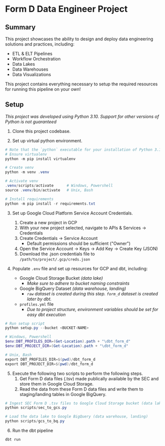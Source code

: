 # Form D Data Engineer Project
## Summary
This project showcases the ability to design and deploy data engineering solutions and practices, including:
- ETL & ELT Pipelines
- Workflow Orchestration
- Data Lakes
- Data Warehouses
- Data Visualizations

This project contains everything necessary to setup the required resources for running this pipeline on your own!

## Setup
_This project was developed using Python 3.10. Support for other versions of Python is not guaranteed_

1. Clone this project codebase.

2. Set up virtual python environment.
```powershell
# Note that the `python` executable for your installation of Python 3.10 may differ on Unix, Bash
# Ensure virtualenv
python -m pip install virtualenv

# Create venv
python -m venv .venv

# Activate venv
.venv/scripts/activate      # Windows, Powershell
source .venv/bin/activate   # Unix, Bash

# Install requirements
python -m pip install -r requirements.txt
```

3. Set up Google Cloud Platform Service Account Credentials.
    1. Create a new project in GCP
    2. With your new project selected, navigate to APIs & Services -> Credentials
    3. Create Credentials -> Service Account
        - Default permissions should be sufficient ("Owner")
    4. Open the Service Account -> Keys -> Add Key -> Create Key (JSON)
    5. Download the .json credentials file to `/path/to/project/.gcp/creds.json`

4. Populate `.env` file and set up resources for GCP and dbt, including:
    - Google Cloud Storage Bucket _(data lake)_
        - _Make sure to adhere to bucket naming constraints_
    - Google BigQuery Dataset _(data warehouse, landing)_
        - _`raw` dataset is created during this step. `form_d` dataset is created later by dbt._
    - `profiles.yml` file
        - _Due to project structure, environment variables should be set for easy dbt execution_
```powershell
# Run setup script
python setup.py --bucket <BUCKET-NAME>

# Windows, Powershell
$env:DBT_PROFILES_DIR=(Get-Location).path + "\dbt_form_d"
$env:DBT_PROJECT_DIR=(Get-Location).path + "\dbt_form_d"

# Unix, Bash
export DBT_PROFILES_DIR=$(pwd)/dbt_form_d
export DBT_PROJECT_DIR=$(pwd)/dbt_form_d
```

5. Execute the following two scripts to perform the following steps.
    1. Get Form D data files (.tsv) made publically available by the SEC and store them in Google Cloud Storage.
    2. Read the data from these Form D data files and write them to staging/landing tables in Google BigQuery.
```powershell
# Ingest SEC Form D .tsv files to Google Cloud Storage bucket (data lake)
python scripts/sec_to_gcs.py

# Load the data lake to Google BigQuery (data warehouse, landing)
python scripts/gcs_to_bq.py
```

6. Run the dbt pipeline
```powershell
dbt run
```